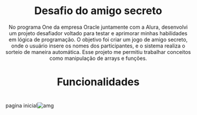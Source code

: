 <h1 align="center">Desafio do amigo secreto</h1>

<p align="center">
No programa One da empresa Oracle juntamente com a Alura, desenvolvi um projeto desafiador voltado para testar e aprimorar minhas habilidades em lógica de programação. O objetivo foi criar um jogo de amigo secreto, onde o usuário insere os nomes dos participantes, e o sistema realiza o sorteio de maneira automática. Esse projeto me permitiu trabalhar conceitos como manipulação de arrays e funções.
</p>

<h1 align="center">Funcionalidades<h1></h1>


pagina inicial![amg](https://github.com/user-attachments/assets/7cf594c1-58d5-4f1e-8103-29066787bd3c)

